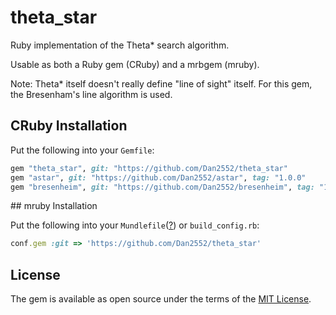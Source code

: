 # theta_star

Ruby implementation of the Theta* search algorithm.

Usable as both a Ruby gem (CRuby) and a mrbgem (mruby).

Note: Theta* itself doesn't really define "line of sight" itself. For this gem, the Bresenham's line algorithm is used.

## CRuby Installation

Put the following into your `Gemfile`:

``` ruby
gem "theta_star", git: "https://github.com/Dan2552/theta_star"
gem "astar", git: "https://github.com/Dan2552/astar", tag: "1.0.0"
gem "bresenheim", git: "https://github.com/Dan2552/bresenheim", tag: "1.0.0"
```

## mruby Installation

Put the following into your `Mundlefile`([?](https://github.com/Dan2552/mundler)) or `build_config.rb`:

``` ruby
conf.gem :git => 'https://github.com/Dan2552/theta_star'
```

## License

The gem is available as open source under the terms of the [MIT License](https://opensource.org/licenses/MIT).
